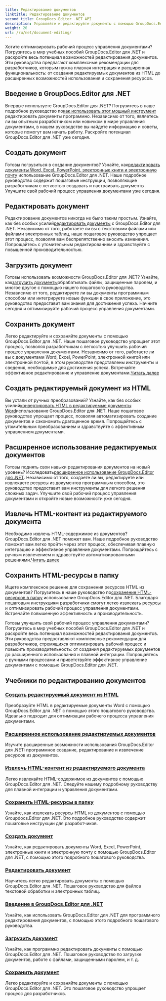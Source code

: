 ```yaml
---
title: Редактирование документов
linktitle: Редактирование документов
second_title: GroupDocs.Editor .NET API
description: Управляйте и редактируйте документы с помощью GroupDocs.Editor .NET. Узнайте, как с легкостью создавать, редактировать и сохранять документы. Улучшите свой рабочий процесс управления документами уже сегодня!
weight: 20
url: /ru/net/document-editing/
---
```


Хотите оптимизировать рабочий процесс управления документами? Погрузитесь в мир учебных пособий GroupDocs.Editor для .NET и раскройте весь потенциал возможностей редактирования документов. Эти руководства предлагают комплексные рекомендации для разработчиков, которым нужна плавная интеграция и расширенная функциональность: от создания редактируемых документов из HTML до расширенных возможностей использования и сохранения ресурсов.

## Введение в GroupDocs.Editor для .NET

 Впервые используете GroupDocs.Editor для .NET? Погрузитесь в наше подробное руководство по[как использовать этот мощный инструмент](./introduction-groupdocs-editor/) редактировать документы программно. Независимо от того, являетесь ли вы опытным разработчиком или новичком в мире управления документами, в нашем руководстве вы найдете информацию и советы, которые помогут вам начать работу. Раскройте потенциал GroupDocs.Editor для .NET уже сегодня.

## Создать документ

Готовы погрузиться в создание документов? Узнайте, как[редактировать документы Word, Excel, PowerPoint, электронные книги и электронную почту](./create-document/) использование GroupDocs.Editor для .NET. Наше подробное руководство содержит пошаговые инструкции, позволяющие разработчикам с легкостью создавать и настраивать документы. Улучшите свой рабочий процесс управления документами уже сегодня.

## Редактировать документ

 Редактирование документов никогда не было таким простым. Узнайте, как без особых усилий[редактировать документы](./edit-document/) с GroupDocs.Editor для .NET. Независимо от того, работаете ли вы с текстовыми файлами или файлами электронных таблиц, наше пошаговое руководство упрощает этот процесс, позволяя вам беспрепятственно вносить изменения. Попрощайтесь с утомительным редактированием и здравствуйте с повышенной производительностью.


## Загрузить документ

 Готовы использовать возможности GroupDocs.Editor для .NET? Узнайте, как[загрузить документы](./load-document/)обрабатывать файлы, защищенные паролем, и многое другое с помощью нашего пошагового руководства. Независимо от того, редактируете ли вы документы программным способом или интегрируете новые функции в свое приложение, это руководство предоставит вам знания для достижения успеха. Начните сегодня и оптимизируйте рабочий процесс управления документами.

## Сохранить документ

 Легко редактируйте и сохраняйте документы с помощью GroupDocs.Editor для .NET. Наше пошаговое руководство упрощает этот процесс, позволяя разработчикам с легкостью улучшить рабочий процесс управления документами. Независимо от того, работаете ли вы с документами Word, Excel, PowerPoint, электронной книгой или электронной почтой, в этом руководстве представлены инструменты и сведения, необходимые для достижения успеха. Встречайте эффективное редактирование и управление документами.[Читать далее](./save-document/)

## Создать редактируемый документ из HTML

 Вы устали от ручных преобразований? Узнайте, как без особых усилий[конвертировать HTML в редактируемые документы Word](./create-editable-document-from-html/)использование GroupDocs.Editor для .NET. Наше пошаговое руководство упрощает процесс, позволяя автоматизировать создание документов и сэкономить драгоценное время. Попрощайтесь с утомительным преобразованием и здравствуйте с эффективным управлением документами.

## Расширенное использование редактируемых документов

 Готовы поднять свои навыки редактирования документов на новый уровень? Исследовать[расширенное использование GroupDocs.Editor для .NET](./advanced-usage-of-editable-documents/). Независимо от того, создаете ли вы, редактируете или извлекаете ресурсы из документов программным способом, это руководство предоставит вам инструменты для легкого решения сложных задач. Улучшите свой рабочий процесс управления документами и откройте новые возможности уже сегодня.

## Извлечь HTML-контент из редактируемого документа

 Необходимо извлечь HTML-содержимое из документов? GroupDocs.Editor для .NET поможет вам. Наше подробное руководство поможет вам легко пройти через этот процесс, обеспечивая плавную интеграцию и эффективное управление документами. Попрощайтесь с ручным извлечением и здравствуйте автоматизированными решениями.[Читать далее](./extract-html-content-from-editable-document/)

## Сохранить HTML-ресурсы в папку

 Ищете комплексное решение для сохранения ресурсов HTML из документов? Погрузитесь в наше руководство по[сохранение HTML-ресурсов в папку](./save-html-resources-to-folder/) использование GroupDocs.Editor для .NET. Благодаря пошаговым инструкциям разработчики смогут легко извлекать ресурсы и оптимизировать рабочий процесс управления документами. Встречайте повышенную эффективность и производительность.

Готовы улучшить свой рабочий процесс управления документами? Погрузитесь в мир учебных пособий GroupDocs.Editor для .NET и раскройте весь потенциал возможностей редактирования документов. Эти руководства предоставляют комплексные рекомендации для разработчиков, стремящихся оптимизировать рабочий процесс и повысить производительность: от создания редактируемых документов до расширенного использования и плавной интеграции. Попрощайтесь с ручными процессами и приветствуйте эффективное управление документами с помощью GroupDocs.Editor для .NET. 
## Учебники по редактированию документов
### [Создать редактируемый документ из HTML](./create-editable-document-from-html/)
Преобразуйте HTML в редактируемые документы Word с помощью GroupDocs.Editor для .NET с помощью этого пошагового руководства. Идеально подходит для оптимизации рабочего процесса управления документами.
### [Расширенное использование редактируемых документов](./advanced-usage-of-editable-documents/)
Изучите расширенные возможности использования GroupDocs.Editor для .NET: программное создание, редактирование и извлечение ресурсов из документов.
### [Извлечь HTML-контент из редактируемого документа](./extract-html-content-from-editable-document/)
Легко извлекайте HTML-содержимое из документов с помощью GroupDocs.Editor для .NET. Следуйте нашему подробному руководству для плавной интеграции и управления документами.
### [Сохранить HTML-ресурсы в папку](./save-html-resources-to-folder/)
Узнайте, как извлекать ресурсы HTML из документов с помощью Groupdocs.Editor для .NET. Это подробное руководство содержит пошаговые инструкции для разработчиков.
### [Создать документ](./create-document/)
Узнайте, как редактировать документы Word, Excel, PowerPoint, электронные книги и электронную почту с помощью GroupDocs.Editor для .NET, с помощью этого подробного пошагового руководства.
### [Редактировать документ](./edit-document/)
Научитесь легко редактировать документы с помощью GroupDocs.Editor для .NET. Пошаговое руководство для файлов текстовой обработки и электронных таблиц.
### [Введение в GroupDocs.Editor для .NET](./introduction-groupdocs-editor/)
Узнайте, как использовать GroupDocs.Editor для .NET для программного редактирования документов, с помощью этого подробного пошагового руководства.
### [Загрузить документ](./load-document/)
Узнайте, как программно редактировать документы с помощью GroupDocs.Editor для .NET. Пошаговое руководство по загрузке документов, работе с файлами, защищенными паролем, и т. д.
### [Сохранить документ](./save-document/)
Легко редактируйте и сохраняйте документы с помощью GroupDocs.Editor для .NET. Это пошаговое руководство упрощает процесс для разработчиков.